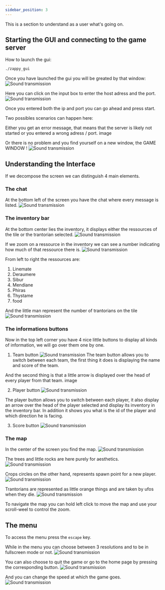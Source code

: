 ```yaml
---
sidebar_position: 3
---
```


This is a section to understand as a user what's going on.

## Starting the GUI and connecting to the game server

How to launch the gui:
```bash
./zappy_gui
```

Once you have launched the gui you will be greated by that window:
![Sound transmission](/img/connect_window.png)

Here you can click on the input box to enter the host adress and the port.
![Sound transmission](/img/connect_bt.png)

Once you entered both the ip and port you can go ahead and press start.

Two possibles scenarios can happen here:

Either you get an error message, that means that the server is likely not started or you entered a wrong adress / port.
image

Or there is no problem and you find yourself on a new window, the GAME WINDOW !
![Sound transmission](/img/game_window.png)

## Understanding the Interface

If we decompose the screen we can distinguish 4 main elements.

### The chat

At the bottom left of the screen you have the chat where every message is listed.
![Sound transmission](/img/chat.png)

### The inventory bar

At the bottom center lies the inventory, it displays either the ressources of the tile or the trantorian selected.
![Sound transmission](/img/inventory.png)

If we zoom on a ressource in the inventory we can see a number indicating how much of that ressource there is.
![Sound transmission](/img/ressource.png)

From left to right the ressources are:
1. Linemate
2. Deraumere
3. Sibur
4. Mendiane
5. Phiras
6. Thystame
7. food

And the little man represent the number of trantorians on the tile
![Sound transmission](/img/trantorian_inv.png)

### The informations buttons

Now in the top left corner you have 4 nice little buttons to display all kinds of information, we will go over them one by one.

1. Team button
![Sound transmission](/img/team_bt.png)
The team button allows you to switch between each team, the first thing it does is displaying the name and score of the team.

And the second thing is that a little arrow is displayed over the head of every player from that team.
image

2. Player button
![Sound transmission](/img/player_bt.png)

The player button allows you to switch between each player, it also display an arrow over the head of the player selected and display its inventory in the inventory bar. In addition it shows you what is the id of the player and which direction he is facing.

3. Score button
![Sound transmission](/img/score_bt.png)




### The map

In the center of the screen you find the map.
![Sound transmission](/img/map.png)

The trees and little rocks are here purely for aesthetics.
![Sound transmission](/img/tree.png)

Crops circles on the other hand, represents spawn point for a new player.
![Sound transmission](/img/egg.png)

Trantorians are represented as little orange things and are taken by ufos when they die.
![Sound transmission](/img/trantorian.png)

To navigate the map you can hold left click to move the map and use your scroll-weel to control the zoom.

## The menu

To access the menu press the `escape` key. 

While in the menu you can choose between 3 resolutions and to be in fullscreen mode or not.
![Sound transmission](/img/fullscreen.png)

You can also choose to quit the game or go to the home page by pressing the corresponding button.
![Sound transmission](/img/home_bt.png)

And you can change the speed at which the game goes.
![Sound transmission](/img/rate.png)

